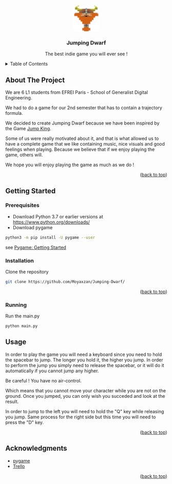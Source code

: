 <!-- PROJECT LOGO -->
<br />
<div align="center">
  <a href="https://github.com/Moyaxzan/Jumping-Dwarf">
    <img src="assets/divers/icon.png" alt="Logo" width="80" height="80">
  </a>

  <h3 align="center">Jumping Dwarf</h3>

  <p align="center">
    The best indie game you will ever see !
    <br />
  </p>
</div>



<!-- TABLE OF CONTENTS -->
<details>
  <summary>Table of Contents</summary>
  <ol>
    <li>
      <a href="#about-the-project">About The Project</a>
    </li>
    <li>
      <a href="#getting-started">Getting Started</a>
      <ul>
        <li><a href="#prerequisites">Prerequisites</a></li>
        <li><a href="#installation">Installation</a></li>
      </ul>
    </li>
    <li><a href="#usage">Usage</a></li>
    <li><a href="#acknowledgments">Acknowledgments</a></li>
  </ol>
</details>




## About The Project

We are 6 L1 students from EFREI Paris - School of Generalist Digital Engineering.

We had to do a game for our 2nd semester that has to contain a trajectory formula.

We decided to create Jumping Dwarf because we have been inspired by the Game [Jump King](https://store.steampowered.com/app/1061090/Jump_King/).

Some of us were really motivated about it, and that is what allowed us to have a complete game that we like containing music, nice visuals and good feelings when playing. Because we believe that if we enjoy playing the game, others will.

We hope you will enjoy playing the game as much as we do !
<p align="right">(<a href="#top">back to top</a>)</p>



## Getting Started

### Prerequisites
* Download Python 3.7 or earlier versions at https://www.python.org/downloads/
* Download pygame
```sh
python3 -m pip install -U pygame --user
```
see [Pygame: Getting Started](https://www.pygame.org/wiki/GettingStarted)
 
 
### Installation

Clone the repository 
```sh
git clone https://github.com/Moyaxzan/Jumping-Dwarf/
```


<p align="right">(<a href="#top">back to top</a>)</p>

### Running

Run the main.py
```sh
python main.py
```

## Usage

In order to play the game you will need a keyboard since you need to hold the spacebar to jump. The longer you hold it, the higher you jump. In order to perform the jump you simply need to release the spacebar, or it will do it automatically if you cannot jump any higher.

Be careful ! You have no air-control.

Which means that you cannot move your character while you are not on the ground. Once you jumped, you can only wish you succeded and look at the result.

In order to jump to the left you will need to hold the "Q" key while releasing you jump. Same process for the right side but this time you will need to press the "D" key.

<p align="right">(<a href="#top">back to top</a>)</p>



## Acknowledgments

* [pygame](https://www.pygame.org/docs/)
* [Trello](https://trello.com/)

<p align="right">(<a href="#top">back to top</a>)</p>
